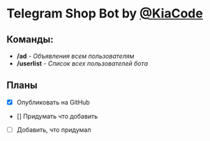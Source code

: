 # Telegram Shop Bot by [@KiaCode](tg://resolve?domain=KIAC0DE)
 
## Команды:
- **/ad** *- Объявления всем пользователям*
- **/userlist** *- Список всех пользователей бота*

## Планы
- [X] Опубликовать на GitHub
- [] Придумать что добавить
- [ ] Добавить, что придумал
